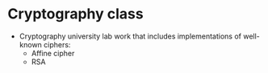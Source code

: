 # Cryptography class
+ Cryptography university lab work that includes implementations of well-known ciphers:
  - Affine cipher
  - RSA